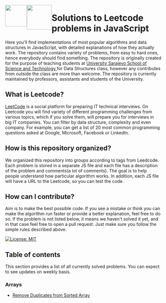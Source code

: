 <p> 
<img src="https://upload.wikimedia.org/wikipedia/commons/thumb/9/99/Unofficial_JavaScript_logo_2.svg/480px-Unofficial_JavaScript_logo_2.svg.png" height="70px" style="float: left;">
<img src="https://pbs.twimg.com/profile_images/541238914766217216/gFDUefgw.png" height="80px" style="float: left;">
</p>

# Solutions to Leetcode problems in JavaScript
Here you'll find implementations of most popular algorithms and data structures in JavasScript, with detailed explanations of how they actually work. The repository contains variety of problems, from easy to hard ones, hence everybody should find something. The repository is originally created for the purpose of teaching students at <a href="http://ssst.edu.ba/" target="_blank"> University Sarajevo School of Science and Technology </a> for Data Structures class, however any contributes from outside the class are more than welcome. The repository is currently maintained by professors, assistants and students of the University. 

## What is Leetcode? 

[LeetCode](https://leetcode.com/) is a social platform for preparing IT technical interviews. On Leetcode you will find variety of different programming challenges from various topics, which if you solve them, will prepare you for interviews in big IT companies. You can filter by data structure, complexity and even company. For example, you can get a list of 20 most common programming questions asked at Google, Microsoft, Facebook or LinkedIn.

## How is this repository organized?
We organized this repository into groups according to tags from Leedcode. Each problem is stored in a separate JS file and each file has a description of the problem and comments(a lot of comments). The goal is to help people understand how particular algorithm works. In addition, each JS file will have a URL to the Leetcode, so you can test the code.  

## How can I contribute? 
Aim is to make the best possible code. If you see a mistake or think you can make the algorithm run faster or provide a better explanation, feel free to do so. If the problem is not listed below, it means we haven't solved it yet, and in that case feel free to open a pull request. Just make sure you follow the simple rules described above. 

[![License: MIT](https://img.shields.io/badge/License-MIT-yellow.svg)](https://opensource.org/licenses/MIT)

## Table of contents 
This section provides a list of all currently solved problems. You can expect to see updates on weekly basis. 
### Arrays 
* [Remove Duplicates from Sorted Array](/Arrays/RemoveDuplicatesFromSortedArray.js)

